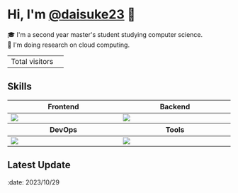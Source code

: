 # Hi, I'm [@daisuke23](https://daisuke23.net) 👋
:mortar_board: I'm a second year master's student studying computer science.  
🔭 I'm doing research on cloud computing.
<table>
  <tr>
    <td>Total visitors</td>
    <td><img src="https://profile-counter.glitch.me/daisuke23bubu/count.svg" alt="" /></td>
  </tr>
</table>

<h2>Skills</h2>
<table>
  <thead>
    <tr>
      <th width="500px">Frontend</th>
      <th width="500px">Backend</th>
    </tr>
  </thead>
  <tbody>
  <tr width="600px">
    <td>
      <!-- Frontend -->
      <img src="https://skillicons.dev/icons?i=html,css,javascript&theme=light" />
    </td>
    <td>
      <!-- Backend -->
      <img src="https://skillicons.dev/icons?i=go,typescript,python,ruby,nest,graphql,mysql,redis&theme=light" />
    </td>
  </tr>
  </tbody>
  <thead>
    <tr>
      <th width="500px">DevOps</th>
      <th width="500px">Tools</th>
    </tr>
  </thead>
  <tbody>
  <tr width="600px">
    <td>
      <!-- DevOps -->
      <img src="https://skillicons.dev/icons?i=git,githubactions,docker,aws&theme=light" />
    </td>
    <td>
      <!-- Tools -->
      <img src="https://skillicons.dev/icons?i=github,vscode,postman,discord&theme=light" />
    </td>
  </tr>
  </tbody>
</table>

<h2>Latest Update</h2>
:date: 2023/10/29
